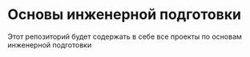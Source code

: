 # Основы инженерной подготовки

Этот репозиторий будет содержать в себе все проекты по основам инженерной подготовки
